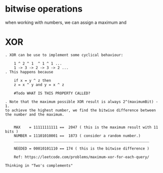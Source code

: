 # bitwise operations

 
when working with numbers, we can assign a maximum and 

# XOR

    . XOR can be use to implement some cyclical behaviour:
        
        1 ^ 2 ^ 1  ^ 1 ^ 1 ... 
        1 -> 3 -> 2 -> 3 -> 2 ...
    . This happens because
     
        if x = y ^ z then
        z = x ^ y and y = x ^ z
        
        #Todo WHAT IS THIS PROPERTY CALLED?
    
    . Note that the maximum possible XOR result is always 2^(maximumBit) - 1.
    to achieve the highest number, we find the bitwise difference between the number and the maximum.

                
        MAX    = 11111111111 ==  2047 ( this is the maximum result with 11 bits )
        NUMBER = 11101010001 ==  1873 ( consider a random number.)
        ______________________________________________________________
    
        NEEDED = 00010101110 == 174 ( this is the bitwise difference )

        Ref: https://leetcode.com/problems/maximum-xor-for-each-query/
        
    Thinking in "Two's complements"


